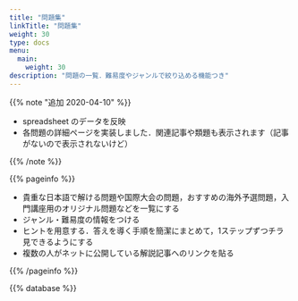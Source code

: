 ```yaml
---
title: "問題集"
linkTitle: "問題集"
weight: 30
type: docs
menu:
  main:
    weight: 30
description: "問題の一覧．難易度やジャンルで絞り込める機能つき"
---
```


{{% note "追加 2020-04-10" %}}

- spreadsheet のデータを反映
- 各問題の詳細ページを実装しました．関連記事や類題も表示されます（記事がないので表示されないけど）

{{% /note %}}

{{% pageinfo %}}

- 貴重な日本語で解ける問題や国際大会の問題，おすすめの海外予選問題，入門講座用のオリジナル問題などを一覧にする
- ジャンル・難易度の情報をつける
- ヒントを用意する．答えを導く手順を簡潔にまとめて，1ステップずつチラ見できるようにする
- 複数の人がネットに公開している解説記事へのリンクを貼る

{{% /pageinfo %}}

{{% database %}}
